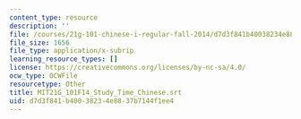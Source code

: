 ```yaml
---
content_type: resource
description: ''
file: /courses/21g-101-chinese-i-regular-fall-2014/d7d3f841b40038234e8837b7144f1ee4_MIT21G_101F14_Study_Time_Chinese.srt
file_size: 1656
file_type: application/x-subrip
learning_resource_types: []
license: https://creativecommons.org/licenses/by-nc-sa/4.0/
ocw_type: OCWFile
resourcetype: Other
title: MIT21G_101F14_Study_Time_Chinese.srt
uid: d7d3f841-b400-3823-4e88-37b7144f1ee4
---
```

